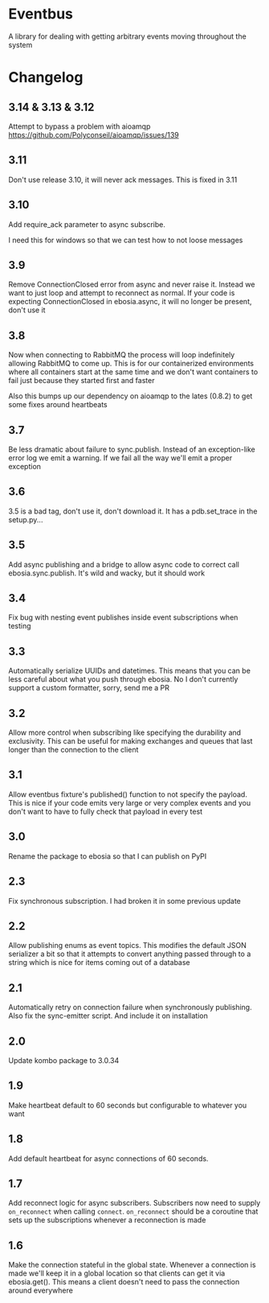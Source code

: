 Eventbus
========

A library for dealing with getting arbitrary events moving throughout the system

Changelog
=========

3.14 & 3.13 & 3.12
------------------
Attempt to bypass a problem with aioamqp https://github.com/Polyconseil/aioamqp/issues/139

3.11
----
Don't use release 3.10, it will never ack messages. This is fixed in 3.11

3.10
----
Add require_ack parameter to async subscribe.

I need this for windows so that we can test how to not loose messages

3.9
---
Remove ConnectionClosed error from async and never raise it. Instead we want to just loop and attempt to reconnect as normal.
If your code is expecting ConnectionClosed in ebosia.async, it will no longer be present, don't use it

3.8
---
Now when connecting to RabbitMQ the process will loop indefinitely allowing RabbitMQ to come up. This is for our containerized environments where all containers start at the same time and we don't want containers to fail just because they started first and faster

Also this bumps up our dependency on aioamqp to the lates (0.8.2) to get some fixes around heartbeats

3.7
---
Be less dramatic about failure to sync.publish. Instead of an exception-like error log we emit a warning. If we fail all the way we'll emit a proper exception

3.6
---
3.5 is a bad tag, don't use it, don't download it. It has a pdb.set_trace in the setup.py...

3.5
---
Add async publishing and a bridge to allow async code to correct call ebosia.sync.publish. It's wild and wacky, but it should work

3.4
---
Fix bug with nesting event publishes inside event subscriptions when testing

3.3
---
Automatically serialize UUIDs and datetimes. This means that you can be less careful about what you push through ebosia. No
I don't currently support a custom formatter, sorry, send me a PR

3.2
---
Allow more control when subscribing like specifying the durability and exclusivity. This can be useful for making exchanges
and queues that last longer than the connection to the client

3.1
---
Allow eventbus fixture's published() function to not specify the payload. This is nice if your code emits very large or very complex events
and you don't want to have to fully check that payload in every test

3.0
---
Rename the package to ebosia so that I can publish on PyPI

2.3
---
Fix synchronous subscription. I had broken it in some previous update

2.2
---
Allow publishing enums as event topics. This modifies the default JSON serializer a bit so that it attempts to
convert anything passed through to a string which is nice for items coming out of a database

2.1
---
Automatically retry on connection failure when synchronously publishing. Also fix the sync-emitter script. And include it on installation

2.0
---
Update kombo package to 3.0.34

1.9
---
Make heartbeat default to 60 seconds but configurable to whatever you want

1.8
---

Add default heartbeat for async connections of 60 seconds.

1.7
---

Add reconnect logic for async subscribers. Subscribers now need to supply `on_reconnect` when calling `connect`. `on_reconnect` should be a coroutine that sets up the subscriptions whenever a reconnection is made

1.6
---

Make the connection stateful in the global state. Whenever a connection is made we'll keep it in a global location so that clients can get it via ebosia.get(). This means a client doesn't need to pass the connection around everywhere
